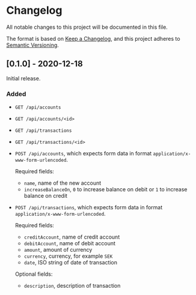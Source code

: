 # Changelog

All notable changes to this project will be documented in this file.

The format is based on [Keep a Changelog](https://keepachangelog.com/en/1.0.0/),
and this project adheres to [Semantic Versioning](https://semver.org/spec/v2.0.0.html).

## [0.1.0] - 2020-12-18

Initial release.

### Added

- `GET /api/accounts`
- `GET /api/accounts/<id>`
- `GET /api/transactions`
- `GET /api/transactions/<id>`
- `POST /api/accounts`, which expects form data in format `application/x-www-form-urlencoded`.

  Required fields:

  - `name`, name of the new account
  - `increaseBalanceOn`, `0` to increase balance on debit or `1` to increase balance on credit

- `POST /api/transactions`, which expects form data in format `application/x-www-form-urlencoded`.

  Required fields:

  - `creditAccount`, name of credit account
  - `debitAccount`, name of debit account
  - `amount`, amount of currency
  - `currency`, currency, for example `SEK`
  - `date`, ISO string of date of transaction

  Optional fields:

  - `description`, description of transaction

